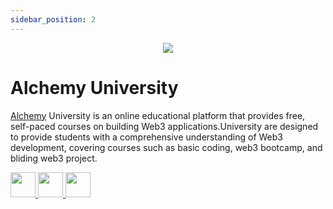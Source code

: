 ```yaml
---
sidebar_position: 2
---
```


<p align="center">
  <img src="https://university.alchemy.com/assets/logo.a2751bb7.svg" />
</p>

# Alchemy University

[Alchemy](https://university.alchemy.com/) University is an online educational platform that provides free, self-paced courses on building Web3 applications.University are designed to provide students with a comprehensive understanding of Web3 development, covering courses such as basic coding, web3 bootcamp, and bliding web3 project. 


<a href='https://twitter.com/AlchemyPlatform' >
   <img src="https://skillicons.dev/icons?i=twitter" height='40'> 
</a>
<a href='https://www.linkedin.com/company/alchemyinc/'>
   <img src="https://skillicons.dev/icons?i=linkedin" height='40' /> 
</a>
<a href='https://university.alchemy.com/discord'>
   <img src="https://skillicons.dev/icons?i=discord" height='40' /> 
</a>
